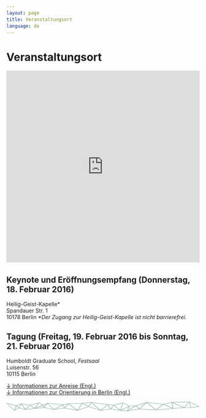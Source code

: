 ```yaml
---
layout: page
title: Veranstaltungsort
language: de
---
```


# Veranstaltungsort

<iframe width="100%" height="500px" frameBorder="0" src="https://a.tiles.mapbox.com/v4/frau-sabine.o0557fei.html?access_token=pk.eyJ1IjoiZnJhdS1zYWJpbmUiLCJhIjoiY2lnNm9saHZ4MGhkb3ZsbTZ5eXkwMXRhMSJ9.YNRk22lOO3ngLgUvJQovCg"></iframe>

## Keynote und Eröffnungsempfang (Donnerstag, 18. Februar 2016)   
Heilig-Geist-Kapelle*      
Spandauer Str. 1   
10178 Berlin
_*Der Zugang zur Heilig-Geist-Kapelle ist nicht barrierefrei._

## Tagung (Freitag, 19. Februar 2016 bis Sonntag, 21. Februar 2016)  
Humboldt Graduate School, *Festsaal*   
Luisenstr. 56   
10115 Berlin

<a href="../files/Conf_GettingHere_Web.pdf" class="download">↓ Informationen zur Anreise (Engl.)</a><br>
<a href = "../files/Conf_GettingAround_Web.pdf" class="download">↓ Informationen zur Orientierung in Berlin (Engl.)</a>

![Separator](../images/separator.png)
